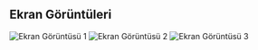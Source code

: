 ## Ekran Görüntüleri

![Ekran Görüntüsü 1](https://github.com/hakanozer/tukcell_kotlin_2024/blob/f10ea4552a4d6fc56a6c1ffd6cbf14305b29f091/%C3%96devler/%C3%96dev_8/Caner_Dedeo%C4%9Flu/Screenshot_1715860398.png)
![Ekran Görüntüsü 2](https://github.com/hakanozer/tukcell_kotlin_2024/blob/f10ea4552a4d6fc56a6c1ffd6cbf14305b29f091/%C3%96devler/%C3%96dev_8/Caner_Dedeo%C4%9Flu/Screenshot_1715860419.png)
![Ekran Görüntüsü 3](https://github.com/hakanozer/tukcell_kotlin_2024/blob/f10ea4552a4d6fc56a6c1ffd6cbf14305b29f091/%C3%96devler/%C3%96dev_8/Caner_Dedeo%C4%9Flu/Screenshot_1715860425.png)

